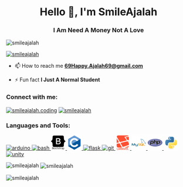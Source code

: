 <!-- 21111111 -->
<h1 align="center">Hello 👋, I'm SmileAjalah</h1>
<h3 align="center">I Am Need A Money Not A Love</h3>

<p align="left"> <img src="https://komarev.com/ghpvc/?username=smileajalah&label=Profile%20views&color=0e75b6&style=flat" alt="smileajalah" /> </p>

<p align="left"> <a href="https://github.com/ryo-ma/github-profile-trophy"><img src="https://github-profile-trophy.vercel.app/?username=smileajalah" alt="smileajalah" /></a> </p>

- 📫 How to reach me **69Happy.Ajalah69@gmail.com**

- ⚡ Fun fact **I Just A Normal Student**

<h3 align="left">Connect with me:</h3>
<p align="left">
<a href="https://instagram.com/smileajalah.coding" target="blank"><img align="center" src="https://raw.githubusercontent.com/codemaker2015/github-profile-readme-generator/master/src/images/icons/Social/instagram.svg" alt="smileajalah.coding" height="30" width="40" /></a>
<a href="https://www.youtube.com/channel/UCPpB4wgOip5XVrqN2xRGhUg" target="blank"><img align="center" src="https://raw.githubusercontent.com/codemaker2015/github-profile-readme-generator/master/src/images/icons/Social/youtube.svg" alt="smileajalah" height="30" width="40" /></a>
</p>

<h3 align="left">Languages and Tools:</h3>
<p align="left"> <a href="https://www.arduino.cc/" target="_blank" rel="noreferrer"> <img src="https://cdn.worldvectorlogo.com/logos/arduino-1.svg" alt="arduino" width="40" height="40"/> <img src="https://www.vectorlogo.zone/logos/gnu_bash/gnu_bash-icon.svg" alt="bash" width="40" height="40"/> </a> <a href="https://getbootstrap.com" target="_blank" rel="noreferrer"> <img src="https://raw.githubusercontent.com/devicons/devicon/master/icons/bootstrap/bootstrap-plain-wordmark.svg" alt="bootstrap" width="40" height="40"/> </a> <a href="https://www.cprogramming.com/" target="_blank" rel="noreferrer"> <img src="https://raw.githubusercontent.com/devicons/devicon/master/icons/c/c-original.svg" alt="c" width="40" height="40"/> </a> <a href="https://flask.palletsprojects.com/" target="_blank" rel="noreferrer"> <img src="https://www.vectorlogo.zone/logos/pocoo_flask/pocoo_flask-icon.svg" alt="flask" width="40" height="40"/> </a> <a href="https://git-scm.com/" target="_blank" rel="noreferrer"> <img src="https://www.vectorlogo.zone/logos/git-scm/git-scm-icon.svg" alt="git" width="40" height="40"/> </a> <a href="https://laravel.com/" target="_blank" rel="noreferrer"> <img src="https://raw.githubusercontent.com/devicons/devicon/master/icons/laravel/laravel-plain-wordmark.svg" alt="laravel" width="40" height="40"/> </a> <a href="https://www.mysql.com/" target="_blank" rel="noreferrer"> <img src="https://raw.githubusercontent.com/devicons/devicon/master/icons/mysql/mysql-original-wordmark.svg" alt="mysql" width="40" height="40"/> </a> <a href="https://www.php.net" target="_blank" rel="noreferrer"> <img src="https://raw.githubusercontent.com/devicons/devicon/master/icons/php/php-original.svg" alt="php" width="40" height="40"/> </a> <a href="https://www.python.org" target="_blank" rel="noreferrer"> <img src="https://raw.githubusercontent.com/devicons/devicon/master/icons/python/python-original.svg" alt="python" width="40" height="40"/> </a> <a href="https://unity.com/" target="_blank" rel="noreferrer"> <img src="https://www.vectorlogo.zone/logos/unity3d/unity3d-icon.svg" alt="unity" width="40" height="40"/> </a> </p>

<p><img align="left" src="https://github-readme-stats.vercel.app/api/top-langs?username=smileajalah&show_icons=true&locale=en&layout=compact" alt="smileajalah" /></p>

<p>&nbsp;<img align="center" src="https://github-readme-stats.vercel.app/api?username=smileajalah&show_icons=true&locale=en" alt="smileajalah" /></p>

<p><img align="center" src="https://github-readme-streak-stats.herokuapp.com/?user=smileajalah&" alt="smileajalah" /></p>
